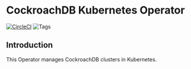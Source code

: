 # CockroachDB Kubernetes Operator

[![CircleCI](https://circleci.com/gh/smartmachine/crdb-operator/tree/master.svg?style=svg)](https://circleci.com/gh/smartmachine/crdb-operator/tree/master)  ![Tags](https://img.shields.io/github/tag/smartmachine/crdb-operator.svg?label=Latest%20Tag&style=social)

## Introduction

This Operator manages CockroachDB clusters in Kubernetes.
